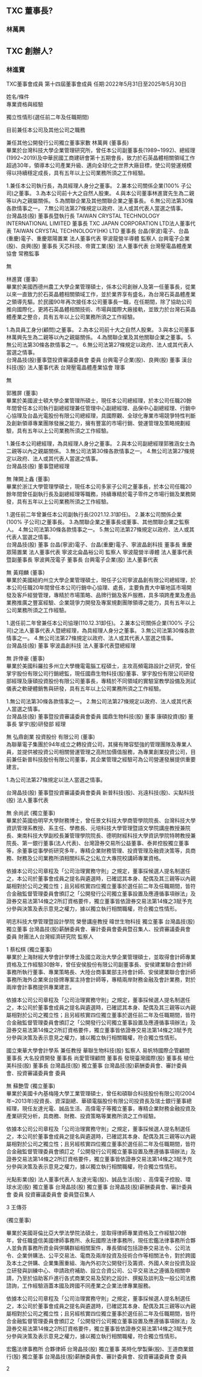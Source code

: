 ## TXC 董事長?
### 林萬興

## TXC 創辦人?
### 林進寶




TXC董事會成員
第十四屆董事會成員
任期:2022年5月31日至2025年5月30日

姓名/條件	
專業資格與經驗

獨立性情形(選任前二年及任職期間)

目前兼任本公司及其他公司之職務

兼任其他公開發行公司獨立董事家數
林萬興
(董事長)	
畢業於台灣科技大學企業管理研究所，曾任本公司副董事長(1989~1992)、總經理(1992~2019)及中華民國工商建研會第十五期會長，致力於石英晶體相關領域工作超過30年，領導本公司產業升級、邁向全球化之世界大廠目標，使公司營運規模得以持續穩定成長，具有五年以上公司業務所須之工作經驗。

1.兼任本公司執行長，為具經理人身分之董事。
2.兼本公司關係企業(100% 子公司)之董事。
3.為本公司前十大之自然人股東。
4.與本公司董事林進寶先生為二親等以內之親屬關係。
5.為關聯企業及其他關聯企業之董事長。
6.無公司法第30條各款情事之一。
7.無公司法第27條規定以政府、法人或其代表人當選之情事。	
台灣晶技(股) 董事長暨執行長
TAIWAN CRYSTAL  TECHNOLOGY INTERNATIONAL LIMITED 董事長
TXC JAPAN CORPORATION LTD法人董事代表
TAIWAN CRYSTAL TECHNOLOGY(HK) LTD 董事長
台晶(寧波)電子、台晶(重慶)電子、重慶眾陽置業 法人董事代表
寧波龍營半導體 監察人
台興電子企業(股)、良興(股) 董事長
天芯科技、帝寶工業(股) 法人董事代表
台灣壓電晶體產業協會 常務監事

無

林進寶
(董事)	
畢業於美國西德州農工大學企業管理碩士，係本公司創辦人及第一任董事長，從業以來一直致力於石英晶體相關領域工作，並於業界享有盛名，為台灣石英晶體產業之領導先驅。於民國90年再次接任本公司董事長一職，在任期間，除了協助公司推向國際化，更將石英晶體相關技術、市場與國際大廠接軌，並致力於台灣石英晶體產業之整合，具有五年以上公司業務所須之工作經驗。

1.為具員工身分(顧問)之董事。
2.為本公司前十大之自然人股東。
3.與本公司董事林萬興先生為二親等以內之親屬關係。
4.為關聯企業及其他關聯企業之董事。
5.無公司法第30條各款情事之一。
6.無公司法第27條規定以政府、法人或其代表人當選之情事。 	
台灣晶技(股)董事暨投資審議委員會 委員
台興電子企業(股)、良興(股) 董事
漢台科技(股) 法人董事代表
台灣壓電晶體產業協會 理事

無

郭雅屏
(董事)	
畢業於美國波士頓大學企業管理所碩士，現任本公司總經理，於本公司任職20餘年間曾任本公司執行副總經理兼任管理中心副總經理、品保中心副總經理、行銷中心協理及台晶光電股份有限公司總經理，具國際觀、全球化專業市場競爭特性判斷及創新領導專業團隊發展之能力，擁有豐富的市場行銷、營運管理及策略規劃經驗，具有五年以上公司業務所須之工作經驗。

1.兼任本公司總經理，為具經理人身分之董事。
2.與本公司副總經理郭雅涵女士為二親等以內之親屬關係。
3.無公司法第30條各款情事之一。
4.無公司法第27條規定以政府、法人或其代表人當選之情事。	
台灣晶技(股) 董事暨總經理


無
陳闕上鑫
(董事)	
畢業於浙江大學管理學碩士，現任本公司多家子公司之董事長，於本公司任職20餘年間曾任副執行長及副總經理等職務，持續專精於電子零件之巿場行銷及業務開發，具有五年以上公司業務所須之工作經驗。

1.選任前二年曾兼任本公司副執行長(2021.12.31卸任)。
2.兼本公司關係企業(100% 子公司)之董事長。
3.為關聯企業之董事長或董事、其他關聯企業之監察人。
4.無公司法第30條各款情事之一。
5.無公司法第27條規定以政府、法人或其代表人當選之情事。	
台灣晶技(股) 董事
台晶(寧波)電子、台晶(重慶)電子、寧波晶創科技 董事長
重慶眾陽置業 法人董事代表
寧波北侖晶裕公司 監察人
寧波龍營半導體 法人董事代表暨副董事長
寧波興茂電子 董事長
台興電子企業(股) 法人董事代表

無
黃翔麟
(董事)	
畢業於美國紐約州立大學企業管理碩士，現任子公司寧波晶創有限公司總經理，於本公司任職20年間曾任本公司行銷中心協理、處長，主要負責大中華地區市場開發及客戶經營管理，專精於市場策略、品牌行銷及客戶服務，具多項跨產業及產品業務推廣之豐富經驗、企業競爭力開發及專案規劃團隊領導之能力，具有五年以上公司業務所須之工作經驗。

1.選任前二年曾兼任本公司協理(110.12.31卸任)。
2.兼本公司關係企業(100% 子公司)之法人董事代表人暨總經理，為具經理人身分之董事。
3.無公司法第30條各款情事之一。
4.無公司法第27條規定以政府、法人或其代表人當選之情事。	
台灣晶技(股) 董事
寧波晶創科技 法人董事代表暨總經理

無
許倖豪
(董事)	
畢業於美國科羅拉多州立大學機電電腦工程碩士，主攻高頻電路設計之研究，曾任掌宇股份有限公司行銷總監，現任國鼎生物科技(股)董事、掌宇股份有限公司研發部經理及康碩投資股份有限公司董事長，專精於不同領域的實驗室教學設備及測試儀表之軟硬體銷售與研發，具有五年以上公司業務所須之工作經驗。

1.無公司法第30條各款情事之一。
2.無公司法第27條規定以政府、法人或其代表人當選之情事。	
台灣晶技(股) 董事暨投資審議委員會委員
國鼎生物科技(股) 董事
康碩投資(股) 董事長
掌宇(股)研發部 經理

無
弘鼎創業
投資股份
有限公司
(董事)	
為聯華電子集團於94年成立之轉投資公司，其擁有陣容堅強的管理團隊及專業人員，並提供被投資公司相關營運管理之高附加價值服務，為專業創業投資公司，目前兼任新普科技股份有限公司董事，其企業管理之經驗可為公司營運發展提供重要建言。

1.為公司法第27條規定以法人當選之情事。

台灣晶技(股) 董事暨投資審議委員會委員
新普科技(股)、兆遠科技(股)、尖點科技(股) 法人董事代表

無
余尚武
(獨立董事)	
畢業於英國伯明罕大學財務博士，曾任景文科技大學商管學院院長、台灣科技大學資訊管理系教授、系主任、學務長、元培科技大學管理暨語文學院講座教授兼院長、東南科技大學副校長兼管理學院院長、德明財經科技大學資訊學院特聘教授兼院長、第一銀行董事(法人代表)、台灣證券交易所公益董事、泰昇控股獨立董事等，余董事從事學術研究多年，專精企業財務管理、投資管理及融資決策等，具商務、財務及公司業務所須相關科系之公私立大專院校講師專業資格。

依據本公司公司章程及「公司治理實務守則」之規定，董事採候選人提名制選任之，本公司於董事會成員之提名與遴選時，已確認其本身、配偶及其三親等以內親屬相對於公司之獨立性；且另經核實四位獨立董事於選任前二年及任職期間，皆符合金融監督管理委員會頒訂之「公開發行公司獨立董事設置及應遵循事項辦法」及證券交易法第14條之2所訂資格要件，獨立董事皆依證券交易法第14條之3賦予充分參與決策及表示意見之權力，據以獨立執行相關職權，符合獨立性情形。

 

明志科技大學管理暨設計學院 榮譽講座教授
暐世生物科技 獨立董事
台灣晶技(股) 獨立董事
台灣晶技(股)薪酬委員會、審計委員會委員暨召集人、投資審議委員會 委員
財團法人台灣經濟研究院 監察人

1
蔡松棋
(獨立董事)	
畢業於上海財經大學會計學博士及國立政治大學企業管理碩士，並取得會計師專業資格及工作經驗30餘年，曾任安侯股份有限公司副董事長、安侯建業聯合會計師事務所執行董事、專業策略長、大陸台商事業部主持會計師、安侯建業聯合會計師事務所海外企業來台掛牌專案主持會計師等，專精兩岸財務金融及會計業務，對於兩岸會計事務提供專業建言。

依據本公司公司章程及「公司治理實務守則」之規定，董事採候選人提名制選任之，本公司於董事會成員之提名與遴選時，已確認其本身、配偶及其三親等以內親屬相對於公司之獨立性；且另經核實四位獨立董事於選任前二年及任職期間，皆符合金融監督管理委員會頒訂之「公開發行公司獨立董事設置及應遵循事項辦法」及證券交易法第14條之2所訂資格要件，獨立董事皆依證券交易法第14條之3賦予充分參與決策及表示意見之權力，據以獨立執行相關職權，符合獨立性情形。

國立東華大學會計學系 兼任教授
華聯生物科技(股) 監察人
易帆特國際企管顧問 董事長
大名投資開發 董事長
尚愛管理顧問 董事長
發現臺灣國際(股) 董事長
植仕美科技(股) 董事長
台灣晶技(股) 獨立董事
台灣晶技(股)薪酬委員會、審計委員會、投資審議委員會 委員

無
蘇艶雪
(獨立董事)	
畢業於美國卡內基梅隆大學工業管理碩士，曾任和碩聯合科技股份有限公司(2004年~2013年)投資長、資深副總、華碩電腦股份有限公司投資長及瑞士銀行董事總經理，現任友達光電、誠品生活、高偉電子等獨立董事，專精企業財務金融投資及產業研究分析，具商務、財務、投資策略等業務所須之工作經驗。

依據本公司公司章程及「公司治理實務守則」之規定，董事採候選人提名制選任之，本公司於董事會成員之提名與遴選時，已確認其本身、配偶及其三親等以內親屬相對於公司之獨立性；且另經核實四位獨立董事於選任前二年及任職期間，皆符合金融監督管理委員會頒訂之「公開發行公司獨立董事設置及應遵循事項辦法」及證券交易法第14條之2所訂資格要件，獨立董事皆依證券交易法第14條之3賦予充分參與決策及表示意見之權力，據以獨立執行相關職權，符合獨立性情形。

光點影業(股) 法人董事代表人
友達光電(股)、誠品生活(股) 、高偉電子控股、環球水泥(股) 獨立董事
台灣晶技(股) 獨立董事
台灣晶技(股)薪酬委員會、審計委員會 委員
投資審議委員會 委員暨召集人

3
王傳芬

(獨立董事)

畢業於美國哥倫比亞大學法學院法碩士，並取得律師專業資格及工作經驗20餘年，曾任職盛信美國律師事務所、永耘國際法律事務所，現任宏鑑法律事務所合夥人並負責事務所資金與併購群組相關案件，專長領域包括證券交易法令、公司法令、企業併購法、公平交易法、電商及兩岸投資及技術合作等相關法令，對於跨國及本土之併購、企業集團重組、海內外初次公開發行及籌資、外國人來台投資及設立研發與訓練中心、申請政府補助、設立合資公司、公平交易法之遵循及相關申請，乃至於協助客戶進行各式商業交易及契約之設計、撰擬及談判及一般公司法務諮詢，工作經驗涵蓋本國及跨國不同產業之企業法律專業服務。

依據本公司公司章程及「公司治理實務守則」之規定，董事採候選人提名制選任之，本公司於董事會成員之提名與遴選時，已確認其本身、配偶及其三親等以內親屬相對於公司之獨立性；且另經核實四位獨立董事於選任前二年及任職期間，皆符合金融監督管理委員會頒訂之「公開發行公司獨立董事設置及應遵循事項辦法」及證券交易法第14條之2所訂資格要件，獨立董事皆依證券交易法第14條之3賦予充分參與決策及表示意見之權力，據以獨立執行相關職權，符合獨立性情形。

宏鑑法律事務所 合夥律師
台灣晶技(股) 獨立董事
美時化學製藥(股)、王道商業銀行(股) 獨立董事
台灣晶技(股)薪酬委員會、審計委員會、投資審議委員會 委員

2
